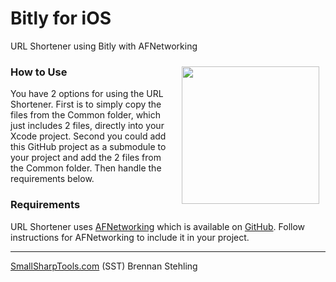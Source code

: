 Bitly for iOS
=============

URL Shortener using Bitly with AFNetworking

<img src="https://raw.github.com/brennanMKE/BitlyForiOS/master/URLShortener.png" style="width: 220px; float: right; margin: 10px;" />

### How to Use

You have 2 options for using the URL Shortener. First is to simply copy the files from the Common folder, which just includes 2 files, directly into your Xcode project. Second you could add this GitHub project as a submodule to your project and add the 2 files from the Common folder. Then handle the requirements below.

### Requirements

URL Shortener uses [AFNetworking](http://afnetworking.com/) which is available on [GitHub](https://github.com/AFNetworking/AFNetworking). Follow instructions for AFNetworking to include it in your project.

-----

[SmallSharpTools.com](http://www.smallsharptools.com/) (SST) 
Brennan Stehling
